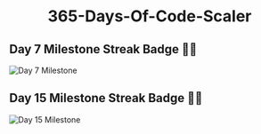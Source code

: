 # <p align="center">365-Days-Of-Code-Scaler</p>

## Day 7 Milestone Streak Badge 🎉🥳
![Day 7 Milestone](https://github.com/Rakesh9100/365-Days-Of-Code-Scaler/assets/73993775/dfa7e7ae-90ba-4641-bc77-0aa2b7835426)

## Day 15 Milestone Streak Badge 🎉🥳
![Day 15 Milestone](https://github.com/Rakesh9100/365-Days-Of-Code-Scaler/assets/73993775/f59b5bbc-285c-42ec-93b8-d021a227e290)
